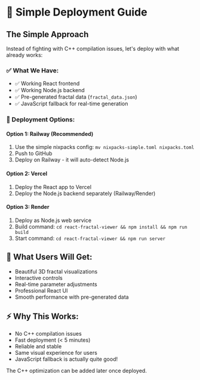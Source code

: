 # 🚀 Simple Deployment Guide

## The Simple Approach

Instead of fighting with C++ compilation issues, let's deploy with what already works:

### ✅ What We Have:
- ✅ Working React frontend
- ✅ Working Node.js backend
- ✅ Pre-generated fractal data (`fractal_data.json`)
- ✅ JavaScript fallback for real-time generation

### 🎯 Deployment Options:

#### Option 1: Railway (Recommended)
1. Use the simple nixpacks config: `mv nixpacks-simple.toml nixpacks.toml`
2. Push to GitHub
3. Deploy on Railway - it will auto-detect Node.js

#### Option 2: Vercel
1. Deploy the React app to Vercel
2. Deploy the Node.js backend separately (Railway/Render)

#### Option 3: Render
1. Deploy as Node.js web service
2. Build command: `cd react-fractal-viewer && npm install && npm run build`
3. Start command: `cd react-fractal-viewer && npm run server`

## 🎨 What Users Will Get:
- Beautiful 3D fractal visualizations
- Interactive controls
- Real-time parameter adjustments
- Professional React UI
- Smooth performance with pre-generated data

## ⚡ Why This Works:
- No C++ compilation issues
- Fast deployment (< 5 minutes)
- Reliable and stable
- Same visual experience for users
- JavaScript fallback is actually quite good!

The C++ optimization can be added later once deployed.
